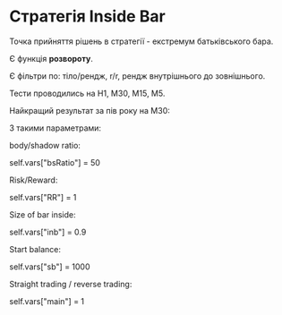  # Стратегія Inside Bar
 
Точка прийняття рішень в стратегії - екстремум батьківського бара.

Є функція **розвороту**.

Є фільтри по:   тіло/рендж, 
                r/r, 
                рендж внутрішнього до зовнішнього.


Тести проводились на Н1, М30, М15, М5.

Найкращий результат за пів року на М30:



З такими параметрами:

body/shadow ratio:

self.vars["bsRatio"] = 50

Risk/Reward:

self.vars["RR"] = 1

Size of bar inside:

self.vars["inb"] = 0.9

Start balance:

self.vars["sb"] = 1000

Straight trading / reverse trading:

self.vars["main"] = 1